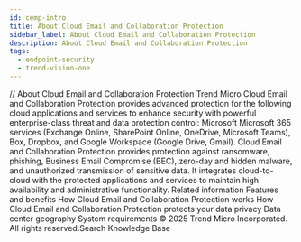 ```yaml
---
id: cemp-intro
title: About Cloud Email and Collaboration Protection
sidebar_label: About Cloud Email and Collaboration Protection
description: About Cloud Email and Collaboration Protection
tags:
  - endpoint-security
  - trend-vision-one
---
```


/*<![CDATA[*/ $('#title').html($('meta[name=map-description]').attr('content')); /*]]>*/ About Cloud Email and Collaboration Protection Trend Micro Cloud Email and Collaboration Protection provides advanced protection for the following cloud applications and services to enhance security with powerful enterprise-class threat and data protection control: Microsoft Microsoft 365 services (Exchange Online, SharePoint Online, OneDrive, Microsoft Teams), Box, Dropbox, and Google Workspace (Google Drive, Gmail). Cloud Email and Collaboration Protection provides protection against ransomware, phishing, Business Email Compromise (BEC), zero-day and hidden malware, and unauthorized transmission of sensitive data. It integrates cloud-to-cloud with the protected applications and services to maintain high availability and administrative functionality. Related information Features and benefits How Cloud Email and Collaboration Protection works How Cloud Email and Collaboration Protection protects your data privacy Data center geography System requirements © 2025 Trend Micro Incorporated. All rights reserved.Search Knowledge Base